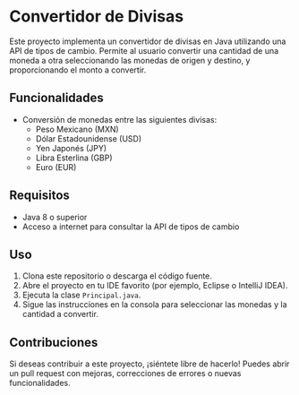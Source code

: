# Convertidor de Divisas

Este proyecto implementa un convertidor de divisas en Java utilizando una API de tipos de cambio. Permite al usuario convertir una cantidad de una moneda a otra seleccionando las monedas de origen y destino, y proporcionando el monto a convertir.

## Funcionalidades

- Conversión de monedas entre las siguientes divisas:
  - Peso Mexicano (MXN)
  - Dólar Estadounidense (USD)
  - Yen Japonés (JPY)
  - Libra Esterlina (GBP)
  - Euro (EUR)

## Requisitos

- Java 8 o superior
- Acceso a internet para consultar la API de tipos de cambio

## Uso

1. Clona este repositorio o descarga el código fuente.
2. Abre el proyecto en tu IDE favorito (por ejemplo, Eclipse o IntelliJ IDEA).
3. Ejecuta la clase `Principal.java`.
4. Sigue las instrucciones en la consola para seleccionar las monedas y la cantidad a convertir.

## Contribuciones

Si deseas contribuir a este proyecto, ¡siéntete libre de hacerlo! Puedes abrir un pull request con mejoras, correcciones de errores o nuevas funcionalidades.
